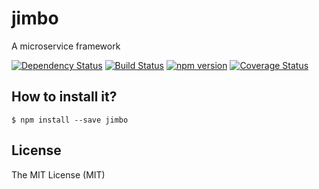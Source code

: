 # jimbo

A microservice framework


[![Dependency Status](https://david-dm.org/zkochan/jimbo/status.svg?style=flat)](https://david-dm.org/zkochan/jimbo)
[![Build Status](https://travis-ci.org/zkochan/jimbo.svg?branch=master)](https://travis-ci.org/zkochan/jimbo)
[![npm version](https://badge.fury.io/js/jimbo.svg)](http://badge.fury.io/js/jimbo)
[![Coverage Status](https://coveralls.io/repos/zkochan/jimbo/badge.svg?branch=master&service=github)](https://coveralls.io/github/zkochan/jimbo?branch=master)


## How to install it?

```
$ npm install --save jimbo
```


## License

The MIT License (MIT)
